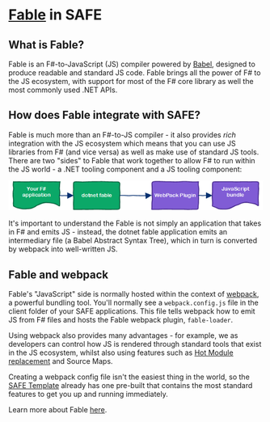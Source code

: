 # [Fable](http://fable.io/) in SAFE

## What is Fable?

Fable is an F#-to-JavaScript (JS) compiler powered by [Babel](https://babeljs.io/), designed to produce readable and standard JS code. Fable brings all the power of F# to the JS ecosystem, with support for most of the F# core library as well the most commonly used .NET APIs.

## How does Fable integrate with SAFE?
Fable is much more than an F#-to-JS compiler - it also provides *rich* integration with the JS ecosystem which means that you can use JS libraries from F# (and vice versa) as well as make use of standard JS tools. There are two "sides" to Fable that work together to allow F# to run within the JS world - a .NET tooling component and a JS tooling component:

![](img/safe-fable-1.png)

It's important to understand the Fable is not simply an application that takes in F# and emits JS - instead, the dotnet fable application emits an intermediary file (a Babel Abstract Syntax Tree), which in turn is converted by webpack into well-written JS.

## Fable and webpack
Fable's "JavaScript" side is normally hosted within the context of [webpack](https://webpack.js.org/), a powerful bundling tool. You'll normally see a `webpack.config.js` file in the client folder of your SAFE applications. This file tells webpack how to emit JS from F# files and hosts the Fable webpack plugin, `fable-loader`.

Using webpack also provides many advantages - for example, we as developers can control how JS is rendered through standard tools that exist in the JS ecosystem, whilst also using features such as [Hot Module replacement](feature-hmr) and Source Maps.

Creating a webpack config file isn't the easiest thing in the world, so the [SAFE Template](template-overview) already has one pre-built that contains the most standard features to get you up and running immediately.

Learn more about Fable [here](http://fable.io/).